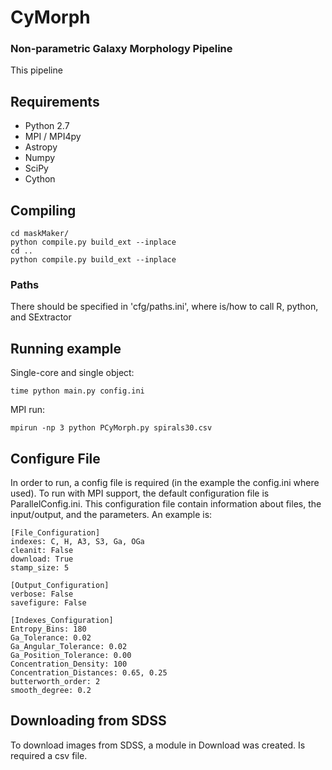 # CyMorph
### Non-parametric Galaxy Morphology Pipeline
This pipeline  

## Requirements
 - Python 2.7
 - MPI / MPI4py
 - Astropy
 - Numpy
 - SciPy
 - Cython

## Compiling

    cd maskMaker/
    python compile.py build_ext --inplace
    cd ..
    python compile.py build_ext --inplace
    
### Paths
There should be specified in 'cfg/paths.ini', where is/how to call R, python, and SExtractor
 
## Running example
Single-core and single object:


    time python main.py config.ini
MPI run:


    mpirun -np 3 python PCyMorph.py spirals30.csv
    
## Configure File
In order to run, a config file is required (in the example the config.ini where used). To run with MPI support, the default configuration file is ParallelConfig.ini.
This configuration file contain information about files, the input/output, and the parameters.
An example is:

    [File_Configuration]
    indexes: C, H, A3, S3, Ga, OGa
    cleanit: False
    download: True
    stamp_size: 5

    [Output_Configuration]
    verbose: False
    savefigure: False

    [Indexes_Configuration]
    Entropy_Bins: 180
    Ga_Tolerance: 0.02
    Ga_Angular_Tolerance: 0.02
    Ga_Position_Tolerance: 0.00
    Concentration_Density: 100
    Concentration_Distances: 0.65, 0.25
    butterworth_order: 2
    smooth_degree: 0.2

## Downloading from SDSS
To download images from SDSS, a module in Download was created. Is required a csv file.
